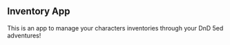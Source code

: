 ## Inventory App

This is an app to manage your characters inventories through your DnD 5ed adventures!